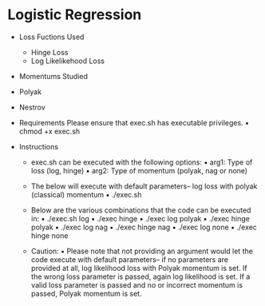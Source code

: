 # Logistic Regression

- Loss Fuctions Used
  - Hinge Loss
  - Log Likelikehood Loss

- Momentums Studied
 - Polyak
 - Nestrov

- Requirements
  Please ensure that exec.sh has executable privileges.
    ▪	chmod +x exec.sh
    
- Instructions
  - exec.sh can be executed with the following options:
     ▪	arg1: Type of loss (log, hinge)
     ▪	arg2: Type of momentum (polyak, nag or none)
  - The below will execute with default parameters– log loss with polyak (classical) momentum
    ▪	./exec.sh

  - Below are the various combinations that the code can be executed in:
    ▪	./exec.sh log
    ▪	./exec hinge
    ▪	./exec log polyak
    ▪	./exec hinge polyak
    ▪	./exec log nag
    ▪	./exec hinge nag
    ▪	./exec log none
    ▪	./exec hinge none
  
  - Caution:
    ▪	Please note that not providing an argument would let the code execute with default parameters– if no parameters are provided at all,
    log likelihood loss with Polyak momentum is set. If the wrong loss parameter is passed, again log likelihood is set. If a valid loss parameter is passed and no or incorrect momentum is passed, Polyak momentum is set.
